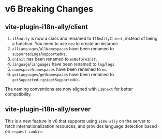 # v6 Breaking Changes

## vite-plugin-i18n-ally/client

1. `i18nAlly` is now a class and renamed to `I18nAllyClient`, instead of being a function. You need to use `new` to create an instance.
2. `allLanguages`/`allNamespaces` have been renamed to `supportedLngs`/`supportedNs`.
3. `onInit` has been renamed to `onBeforeInit`.
4. `language`/`languages` have been renamed to `lng`/`lngs`.
5. `namespace`/`namespaces` have been renamed to `ns`.
6. `getLanguages`/`getNamespaces` have been renamed to `getSupportedLngs`/`getSupportedNs`.

The naming conventions are now aligned with `i18next` for better compatibility.

## vite-plugin-i18n-ally/server

This is a new feature in v6 that supports using `i18n-ally` on the server to fetch internationalization resources, and provides language detection based on `request cookie`.
